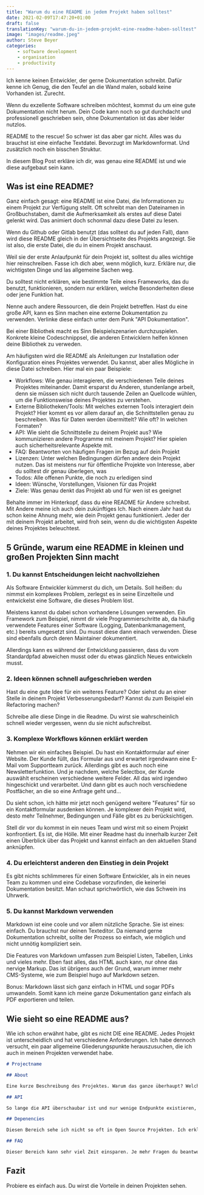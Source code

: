 ```yaml
---
title: "Warum du eine README in jedem Projekt haben solltest"
date: 2021-02-09T17:47:20+01:00
draft: false
translationKey: "warum-du-in-jedem-projekt-eine-readme-haben-solltest"
image: "images/readme.jpeg"
author: Steve Beyer
categories: 
    - software development
    - organisation
    - productivity
---
```


Ich kenne keinen Entwickler, der gerne Dokumentation schreibt. Dafür kenne ich Genug, die den Teufel an die Wand malen, sobald keine Vorhanden ist. Zurecht.

Wenn du exzellente Software schreiben möchtest, kommst du um eine gute Dokumentation nicht herum. Dein Code kann noch so gut durchdacht und professionell geschrieben sein, ohne Dokumentation ist das aber leider nutzlos.

README to the rescue! So schwer ist das aber gar nicht. Alles was du brauchst ist eine einfache Textdatei. Bevorzugt im Markdownformat. Und zusätzlich noch ein bisschen Struktur.

In diesem Blog Post erkläre ich dir, was genau eine README ist und wie diese aufgebaut sein kann.
## Was ist eine README?

Ganz einfach gesagt: eine README ist eine Datei, die Informationen zu einem Projekt zur Verfügung stellt. Oft schreibt man den Dateinamen in Großbuchstaben, damit die Aufmerksamkeit als erstes auf diese Datei gelenkt wird. Das animiert doch schonmal dazu diese Datei zu lesen.

Wenn du Github oder Gitlab benutzt (das solltest du auf jeden Fall), dann wird diese README gleich in der Übersichtseite des Projekts angezeigt. Sie ist also, die erste Datei, die du in einem Projekt anschaust. 

Weil sie der erste Anlaufpunkt für dein Projekt ist, solltest du alles wichtige hier reinschreiben. Fasse ich dich aber, wenn möglich, kurz. Erkläre nur, die wichtigsten Dinge und las allgemeine Sachen weg. 

Du solltest nicht erklären, wie bestimmte Teile eines Frameworks, das du benutzt, funktionieren, sondern nur erklären, welche Besonderheiten diese oder jene Funktion hat.

Nenne auch andere Ressourcen, die dein Projekt betreffen. Hast du eine große API, kann es Sinn machen eine externe Dokumentation zu verwenden. Verlinke diese einfach unter dem Punk "API Dokumentation".

Bei einer Bibliothek macht es Sinn Beispielszenarien durchzuspielen. Konkrete kleine Codeschnippsel, die anderen Entwicklern helfen können deine Bibliothek zu verweden.

Am häufigsten wird die README als Anleitungen zur Installation oder Konfiguration eines Projektes verwendet. Du kannst, aber alles Mögliche in diese Datei schreiben. 
Hier mal ein paar Beispiele:
- Workflows: Wie genau interagieren, die verschiedenen Teile deines Projektes miteinander. Damit ersparst du Anderen, stundenlange arbeit, denn sie müssen sich nicht durch tausende Zeilen an Quellcode wühlen, um die Funktionsweise deines Projektes zu verstehen.
- Externe Bibliotheken/Tools: Mit welches externen Tools interagiert dein Projekt? Hier kommt es vor allem darauf an, die Schnittstellen genau zu beschreiben. Was für Daten werden übermittelt? Wie oft? In welchen Formaten?
- API: Wie sieht die Schnittstelle zu deinem Projekt aus? Wie kommunizieren andere Programme mit meinem Projekt? Hier spielen auch sicherheitsrelevante Aspekte mit. 
- FAQ: Beantworten von häufigen Fragen im Bezug auf dein Projekt
- Lizenzen: Unter welchen Bedingungen dürfen andere dein Projekt nutzen. Das ist meistens nur für öffentliche Projekte von Interesse, aber du solltest dir genau überlegen, was 
- Todos: Alle offenen Punkte, die noch zu erledigen sind
- Ideen: Wünsche, Vorstellungen, Visionen für das Projekt
- Ziele: Was genau denkt das Projekt ab und für wen ist es geeignet

Behalte immer im Hinterkopf, dass du eine README für Andere schreibst. Mit Andere meine ich auch dein zukünftiges Ich. Nach einem Jahr hast du schon keine Ahnung mehr, wie dein Projekt genau funktioniert. Jeder der mit deinem Projekt arbeitet, wird froh sein, wenn du die wichtigsten Aspekte deines Projektes beleuchtest.

## 5 Gründe, warum eine README in kleinen und großen Projekten Sinn macht

### 1. Du kannst Entscheidungen leicht nachvollziehen

Als Software Entwickler kümmerst du dich, um Details. Soll heißen: du nimmst ein komplexes Problem, zerlegst es in seine Einzelteile und entwickelst eine Software, die dieses Problem löst. 

Meistens kannst du dabei schon vorhandene Lösungen verwenden. Ein Framework zum Beispiel, nimmt dir viele Programmierschritte ab, da häufig verwendete Features einer Software (Logging, Datenbankmanagement, etc.) bereits umgesetzt sind. Du musst diese dann einach verwenden. Diese sind ebenfalls durch deren Maintainer dokumentiert.

Allerdings kann es während der Entwicklung passieren, dass du vom Standardpfad abweichen musst oder du etwas gänzlich Neues entwickeln musst.

### 2. Ideen können schnell aufgeschrieben werden
Hast du eine gute Idee für ein weiteres Feature? Oder siehst du an einer Stelle in deinem Projekt Verbesserungsbedarf? Kannst du zum Beispiel ein Refactoring machen? 

Schreibe alle diese Dinge in die Readme. Du wirst sie wahrscheinlich schnell wieder vergessen, wenn du sie nicht aufschreibst.
### 3. Komplexe Workflows können erklärt werden
Nehmen wir ein einfaches Beispiel. Du hast ein Kontaktformular auf einer Website. Der Kunde füllt, das Formular aus und erwartet irgendwann eine E-Mail vom Supportteam zurück. Allerdings gibt es auch noch eine Newsletterfunktion. Und je nachdem, welche Selectbox, der Kunde auswählt erscheinen verschiedene weitere Felder. All das wird irgendwo hingeschickt und verarbeitet. Und dann gibt es auch noch verschiedene Postfächer, an die so eine Anfrage geht und... 

Du sieht schon, ich hätte mir jetzt noch genügend weitere "Features" für so ein Kontaktformular ausdenken können. Je komplexer dein Projekt wird, desto mehr Teilnehmer, Bedingungen und Fälle gibt es zu berücksichtigen. 

Stell dir vor du kommst in ein neues Team und wirst mit so einem Projekt konfrontiert. Es ist, die Hölle. Mit einer Readme hast du innerhalb kurzer Zeit einen Überblick über das Projekt und kannst einfach an den aktuellen Stand anknüpfen.

### 4. Du erleichterst anderen den Einstieg in dein Projekt

Es gibt nichts schlimmeres für einen Software Entwickler, als in ein neues Team zu kommen und eine Codebase vorzufinden, die keinerlei Dokumentation besitzt. Man schaut sprichwörtlich, wie das Schwein ins Uhrwerk. 


### 5. Du kannst Markdown verwenden

Markdown ist eine coole und vor allem nützliche Sprache. Sie ist eines: einfach. Du brauchst nur deinen Texteditor. Da niemand gerne Dokumentation schreibt, sollte der Prozess so einfach, wie möglich und nicht unnötig kompliziert sein.

Die Features von Markdown umfassen zum Beispiel Listen, Tabellen, Links und vieles mehr. Eben fast alles, das HTML auch kann, nur ohne das nervige Markup. Das ist übrigens auch der Grund, warum immer mehr CMS-Systeme, wie zum Beispiel hugo auf Markdown setzen.

Bonus: Markdown lässt sich ganz einfach in HTML und sogar PDFs umwandeln. Somit kann ich meine ganze Dokumentation ganz einfach als PDF exportieren und teilen.

## Wie sieht so eine README aus?

Wie ich schon erwähnt habe, gibt es nicht DIE eine README. Jedes Projekt ist unterscheidlich und hat verschiedene Anforderungen. Ich habe dennoch versucht, ein paar allgemeine Gliederungspunkte herauszusuchen, die ich auch in meinen Projekten verwendet habe.

```markdown
# Projectname

## About

Eine kurze Beschreibung des Projektes. Warum das ganze überhaupt? Welches Problem soll das Projekt lösen und wer ist beteiligt.

## API

So lange die API überschaubar ist und nur wenige Endpunkte existieren, kann es Sinn machen hier eine Schnittstellenbeschreibung einzufügen. Sobald, die API wächst sollte man aber auf eine externe API-Dokumentation zurückgreifen.

## Depenencies

Diesen Bereich sehe ich nicht so oft in Open Source Projekten. Ich erkläre in diesem Bereich gerne, welche Abhängigkeiten mein Projekt hat und warum. Hier muss man nicht kleinlich alle Packages aufzählen, die man benutzt. Nur die wichigsten. Damit behält man einen groben Überblick. Das ist auch für andere Entwickler hilfreich. Hier kann man schon abschätzen, welche Funktionen die Software besitzt.

## FAQ

Dieser Bereich kann sehr viel Zeit einsparen. Je mehr Fragen du beantwortest, desto unwahrscheinlicher ist es, das dir jemand eine Frage stellt. Klingt komisch oder? Support für dein Projekt ist dringend nötig, aber je weniger aktive Zeit du damit verbringst, desto mehr Zeit kannst du in die Programmierung stecken. Sammle deshalb immer alle Fragen und beantworte sie hier. 

```
## Fazit

Probiere es einfach aus. Du wirst die Vorteile in deinen Projekten sehen.